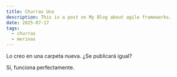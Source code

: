 ```yaml
---
title: Churras Uno
description: This is a post on My Blog about agile frameworks.
date: 2025-07-17
tags:
  - churras
  - merinas
---
```


Lo creo en una carpeta nueva. ¿Se publicará igual?

Sí, funciona perfectamente.
